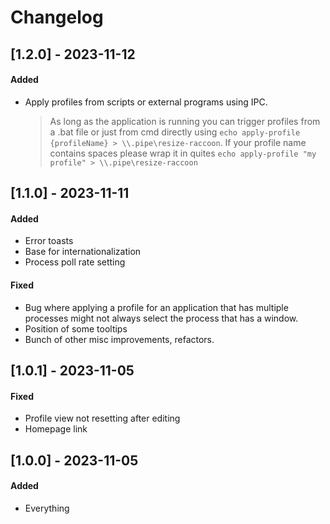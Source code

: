 # Changelog

## [1.2.0] - 2023-11-12
#### Added
- Apply profiles from scripts or external programs using IPC.
    > As long as the application is running you can trigger profiles from a .bat file or just from cmd directly using `echo apply-profile {profileName} > \\.pipe\resize-raccoon`. If your profile name contains spaces please wrap it in quites `echo apply-profile "my profile" > \\.pipe\resize-raccoon`

## [1.1.0] - 2023-11-11
#### Added
- Error toasts
- Base for internationalization 
- Process poll rate setting

#### Fixed
- Bug where applying a profile for an application that has multiple processes might not always select the process that has a window.
- Position of some tooltips
- Bunch of other misc improvements, refactors.

## [1.0.1] - 2023-11-05
#### Fixed
- Profile view not resetting after editing
- Homepage link

## [1.0.0] - 2023-11-05
#### Added
- Everything

